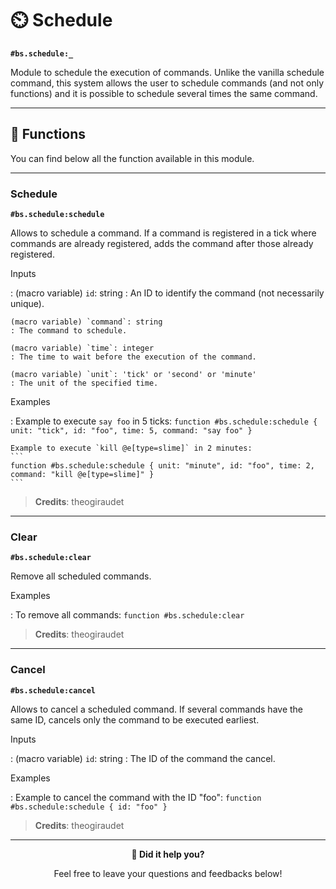 # ⏲️ Schedule

**`#bs.schedule:_`**

Module to schedule the execution of commands.
Unlike the vanilla schedule command, this system allows the user to schedule commands (and not only functions) and it is possible to schedule several times the same command.

---

## 🔧 Functions

You can find below all the function available in this module.

---

### Schedule

**`#bs.schedule:schedule`**

Allows to schedule a command.
If a command is registered in a tick where commands are already registered, adds the command after those already registered.

Inputs

:   (macro variable) `id`: string
    : An ID to identify the command (not necessarily unique).

    (macro variable) `command`: string
    : The command to schedule.

    (macro variable) `time`: integer
    : The time to wait before the execution of the command.

    (macro variable) `unit`: 'tick' or 'second' or 'minute'
    : The unit of the specified time.

Examples

:   Example to execute `say foo` in 5 ticks:
    ```
    function #bs.schedule:schedule { unit: "tick", id: "foo", time: 5, command: "say foo" }
    ```

    Example to execute `kill @e[type=slime]` in 2 minutes:
    ```
    function #bs.schedule:schedule { unit: "minute", id: "foo", time: 2, command: "kill @e[type=slime]" }
    ```

> **Credits**: theogiraudet

---

### Clear

**`#bs.schedule:clear`**

Remove all scheduled commands.

Examples

:   To remove all commands:
    ```
    function #bs.schedule:clear
    ```

> **Credits**: theogiraudet

---

### Cancel

**`#bs.schedule:cancel`**

Allows to cancel a scheduled command.
If several commands have the same ID, cancels only the command to be executed earliest.

Inputs

:   (macro variable) `id`: string
    : The ID of the command the cancel.

Examples

:   Example to cancel the command with the ID "foo":
    ```
    function #bs.schedule:schedule { id: "foo" }
    ```

> **Credits**: theogiraudet

---

<div align=center>

**💬 Did it help you?**

Feel free to leave your questions and feedbacks below!

</div>

<script src="https://giscus.app/client.js"
        data-repo="Gunivers/Glibs"
        data-repo-id="R_kgDOHQjqYg"
        data-category="Documentation"
        data-category-id="DIC_kwDOHQjqYs4CUQpy"
        data-mapping="title"
        data-strict="0"
        data-reactions-enabled="1"
        data-emit-metadata="0"
        data-input-position="bottom"
        data-theme="light"
        data-lang="fr"
        data-loading="lazy"
        crossorigin="anonymous"
        async>
</script>
